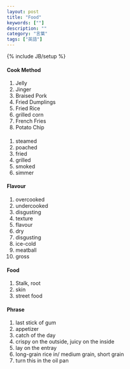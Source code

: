 ```yaml
---
layout: post
title: "Food"
keywords: [""]
description: ""
category: "言葉"
tags: ["英語"]
---
```

{% include JB/setup %}


#### Cook Method
1. Jelly
2. Jinger
1. Braised Pork
2. Fried Dumplings
3. Fried Rice
4. grilled corn
2. French Fries
3. Potato Chip

####
1. steamed
2. poached
3. fried
4. grilled
5. smoked
6. simmer

#### Flavour
1. overcooked
2. undercooked
3. disgusting
4. texture
5. flavour
6. dry
7. disgusting
8. ice-cold
9. meatball
1. gross




#### Food
1. Stalk, root
2. skin
3. street food

#### Phrase
1. last stick of gum
2. appetizer
3. catch of the day
6. crispy on the outside, juicy on the inside
4. lay on the entray
5. long-grain rice in/ medium grain, short grain
6. turn this in the oil pan 

